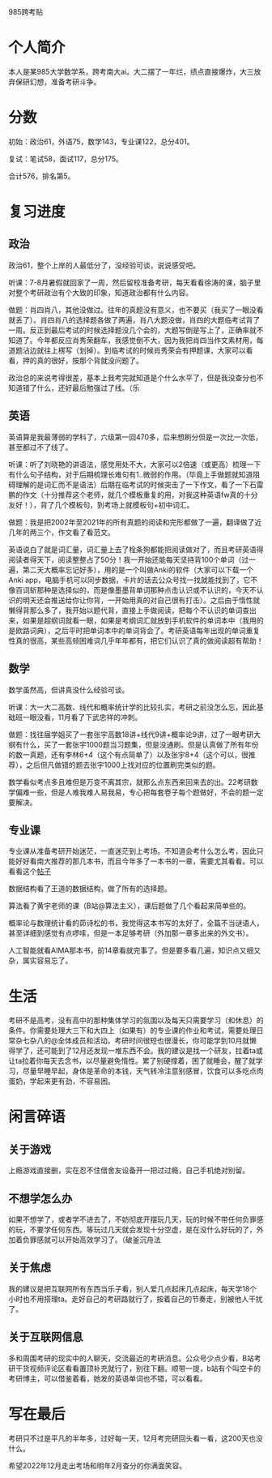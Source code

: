985跨考贴

# 个人简介

本人是某985大学数学系，跨考南大ai。大二摆了一年烂，绩点直接爆炸，大三放弃保研幻想，准备考研斗争。

# 分数

初始：政治61，外语75，数学143，专业课122，总分401。

复试：笔试58，面试117，总分175。

合计576，排名第5。

# 复习进度

## 政治

政治61，整个上岸的人最低分了，没经验可谈，说说感受吧。

听课：7-8月暑假就回家了一周，然后留校准备考研，每天看看徐涛的课，脑子里对整个考研政治有个大致的印象，知道政治都有什么内容。

做题：肖四肖八，其他没做过。往年的真题没有意义，也不要买（我买了一眼没看就丢了）。肖四肖八的选择题各做了两遍，肖八大题没做，肖四的大题临考试背了一周。反正到最后考试的时候选择题没几个会的，大题写倒是写上了，正确率就不知道了。今年都反应肖秀荣翻车，我感觉倒不大，因为我把肖四当作文素材用，每道题沾边就往上楞写（划掉）。到临考试的时候肖秀荣会有押题课，大家可以看看，押的真的很好，按那个背就没问题了。

政治总的来说考得很差，基本上我考完就知道是个什么水平了，但是我没查分也不知道错了什么，还好最后勉强过了线。（乐

## 英语

英语算是我最薄弱的学科了，六级第一回470多，后来想刷分但是一次比一次低，甚至都过不了线了。

听课：听了刘晓艳的讲语法，感觉用处不大，大家可以2倍速（或更高）梳理一下有什么句子结构，对于后期梳理长难句有1..微弱的作用。（毕竟上手做题就知道阻碍理解的是词汇而不是语法）后期在临考试的时候突击了一下作文，看了一下石雷鹏的作文（十分推荐这个老师，就几个模板重复的用，对我这种英语fw真的十分友好！），背了几个模板句，到考场上就模板句+初中词汇。

做题：我是把2002年至2021年的所有真题的阅读和完形都做了一遍，翻译做了近几年的两三个，作文看了看范文。

英语说白了就是词汇量，词汇量上去了栓条狗都能把阅读做对了，而且考研英语得阅读者得天下，阅读整整占了50分！我一开始还能每天坚持背100个单词（过一遍，第二天大概率忘记好多），用的是一个叫做Anki的软件（大家可以下载一个Anki app，电脑手机可以同步数据，卡片的话去公众号找一找就能找到了，它不像百词斩那种是选择似的，而是像墨墨背单词那种点击认识或不认识的，今天不认识的明天还会推送给你让你背，一开始用真的对自己很有打击）。之后由于惰性就懒得背那么多了，我开始以题代背，直接上手做阅读，把每个不认识的单词查出来，如果是超纲词就看一眼，如果是考纲词汇就放到手机软件的单词本中（我用的是欧路词典），之后平时把单词本中的单词背会了。考研英语每年出现的单词重复性真的很高，某些高频困难词几乎年年都有，把它们认识了真的做阅读超有帮助！

## 数学

数学虽然高，但讲真没什么经验可谈。

听课：大一大二高数、线代和概率统计学的比较扎实，考研之前没怎么忘，因此基础班一眼没看，11月看了下武忠祥的冲刺。

做题：找往届学姐买了一套张宇高数18讲+线代9讲+概率论9讲，过了一眼考研大纲有什么，买了一套张宇1000题当习题集，但是没通刷。但是认真做了所有年份的数一真题，还有李林6+4（这个有点简单了）以及张宇8+4（这个可以，很推荐），之后但凡做错的题去张宇1000上找对应的位置刷完类似的题。

数学看似考点多且难但是万变不离其宗，就那么点东西来回来去的出。22考研数学偏难一些，但是人难我难人易我易，专心把每套卷子每个题做好，不会的题一定要解决。

## 专业课

专业课从准备考研开始迷茫，一直迷茫到上考场。不知道会考什么怎么考，因此只能好好看南大推荐的那几本书，而且今年多了一本书的一章，需要尤其看看。可以看看这个[帖子](https://blog.csdn.net/qq_45228537/article/details/115448786)

数据结构看了王道的数据结构，做了所有的选择题。

算法看了黄宇老师的课（B站@算法主义），课后题做了几个看起来简单些的。

概率论与数理统计看的茆诗松的书，我觉得这本书写的太好了，全篇不当谜语人，甚至详细到感觉有点啰嗦，但是一本足够考研（外加那一章多出来的外文书）。

人工智能就看AIMA那本书，前14章看就完事了。但是要多看几遍，知识点又细又杂，属实容易忘了。

# 生活

考研不是高考，没有高中的那种集体学习的氛围以及每天只需要学习（和休息）的条件。你需要处理大三下和大四上（如果有）的专业课的作业和考试，需要处理日常杂七杂八的@全体成员和活动。考研时间很短也很漫长，你可能学到10月就懒得学了，还可能到了12月还发现一堆东西不会。我的建议是找一个研友，拉着ta或让ta拉着你每天去念书，以尽量避免惰性。累了别硬撑着，困了就睡会，醒了就学习，尽量早睡早起，身体是革命的本钱，天气转冷注意别感冒，饮食可以多吃点肉蛋奶，学起来更有劲，不容易困。

# 闲言碎语

## 关于游戏

上瘾游戏直接删，实在忍不住借舍友设备开一把过过瘾，自己手机绝对别留。

## 不想学怎么办

如果不想学了，或者学不进去了，不妨彻底开摆玩几天，玩的时候不带任何负罪感的玩，不要学任何东西。等玩过几天就会发现十分空虚，是在没什么好玩的了，外加着负罪感就可以开始高效学习了。（破釜沉舟法

## 关于焦虑

我的建议是把互联网所有东西当乐子看，别人爱几点起床几点起床，每天学18个小时也不用搭理ta。走好自己的考研路就行了，按着自己的节奏走，别被他人干扰了。

## 关于互联网信息

多和周围考研的现实中的人聊天，交流最近的考研消息。公众号少点少看，B站考研干货视频评论区看看置顶补充就行了，别往下翻。顺带一提，b站有个叫空卡的考研博主，可以借鉴着看，她发的英语单词也不错，可以看看。

# 写在最后

考研只不过是平凡的半年多，过好每一天，12月考完研回头看一看，这200天也没什么。

希望2022年12月走出考场和明年2月查分的你满面笑容。
